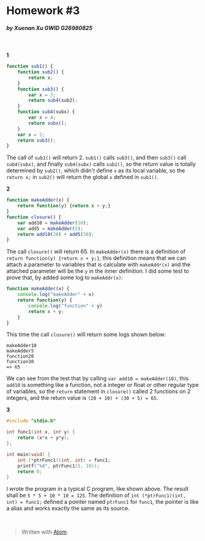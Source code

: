 # Homework #3

##### by Xuenan Xu GWID G26980825
&nbsp;

**1**
```javascript
function sub1() {
	function sub2() {
		return x;
	}
	function sub3() {
		var x = 3;
		return sub4(sub2);
	}
	function sub4(subx) {
 		var x = 4;
		return subx();
	}
	var x = 2;
	return sub3();
}
```
The call of `sub1()` will return 2. `sub1()` calls `sub3()`, and then `sub3()` call `sub4(subx)`, and finally `sub4(subx)` calls `sub2()`, so the return value is totally determined by `sub2()`, which didn't define `x` as its local variable, so the `return x;` in `sub2()` will return the global `x` defined in `sub1()`.

**2**
```javascript
function makeAdder(x) {
	return function(y) {return x + y;}
}
function closure() {
	var add10 = makeAdder(10);
	var add5 = makeAdder(5);
	return add10(20) + add5(30);
}
```
The call `closure()` will return 65. In `makeAdder(x)` there is a definition of `return function(y) {return x + y;}`, this definition means that we can attach a parameter to variables that is calculate with `makeAddr(x)` and the attached parameter will be the `y` in the inner definition. I did some test to prove that, by added some log to `makeAddr(x)`:
```javascript
function makeAdder(x) {
	console.log("makeAdder" + x)
	return function(y) {
		console.log("function" + y)
		return x + y;
	}
}
```
This time the call `closure()` will return some logs shown below:
```
makeAdder10
makeAdder5
function20
function30
=> 65
```
We can see from the test that by calling `var add10 = makeAdder(10)`, this `add10` is something like a function, not a integer or float or other regular type of variables, so the `return` statement in `closure()` called 2 functions on 2 integers, and the return value is `(20 + 10) + (30 + 5) = 65`.

**3**
```c
#include "stdio.h"

int func1(int x, int y) {
	return (x*x + y*y);
};

int main(void) {
	int (*ptrFunc1)(int, int) = func1;
	printf("%d", ptrFunc1(5, 10));
    return 0;
}
```
I wrote the program in a typical C program, like shown above. The result shall be `5 * 5 + 10 * 10 = 125`. The definition of `int (*ptrFunc1)(int, int) = func1;` defined a pointer named `ptrFunc1` for `func1`, the pointer is like a alias and works exactly the same as its source.

&nbsp;
> Written with [Atom](https://atom.io/).

